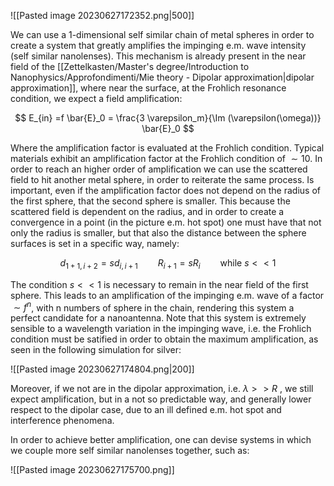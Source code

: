 ![[Pasted image 20230627172352.png|500]]

We can use a 1-dimensional self similar chain of metal spheres in order to create a system that greatly amplifies the impinging e.m. wave intensity (self similar nanolenses).
This mechanism is already present in the near field of the [[Zettelkasten/Master's degree/Introduction to Nanophysics/Approfondimenti/Mie theory - Dipolar approximation|dipolar approximation]], where near the surface, at the Frohlich resonance condition, we expect a field amplification:

$$ E_{in} =f \bar{E}_0  = \frac{3 \varepsilon_m}{\Im (\varepsilon(\omega))} \bar{E}_0 $$

Where the amplification factor is evaluated at the Frohlich condition. Typical materials exhibit an amplification factor at the Frohlich condition of $\sim 10$.
In order to reach an higher order of amplification we can use the scattered field to hit another metal sphere, in order to reiterate the same process.
Is important, even if the amplification factor does not depend on the radius of the first sphere, that the second sphere is smaller.
This because the scattered field is dependent on the radius, and in order to create a convergence in a point (in the picture e.m. hot spot) one must have that not only the radius is smaller, but that also the distance between the sphere surfaces is set in a specific way, namely:

$$ d_{1+1,i+2} = s d_{i, i+1} \qquad R_{i+1} = s R_{i} \qquad \text{while}\ s<<1$$

The condition $s<<1$ is necessary to remain in the near field of the first sphere.
This leads to an amplification of the impinging e.m. wave of a factor $\sim f^n$, with n numbers of sphere in the chain, rendering this system a perfect candidate for a nanoantenna.
Note that this system is extremely sensible to a wavelength variation in the impinging wave, i.e. the Frohlich condition must be satified in order to obtain the maximum amplification, as seen in the following simulation for silver:

![[Pasted image 20230627174804.png|200]]

Moreover, if we not are in the dipolar approximation, i.e. $\lambda >> R$ , we still expect amplification, but in a not so predictable way, and generally lower respect to the dipolar case, due to an ill defined e.m. hot spot and interference phenomena.

In order to achieve better amplification, one can devise systems in which we couple more self similar nanolenses together, such as:

![[Pasted image 20230627175700.png]]